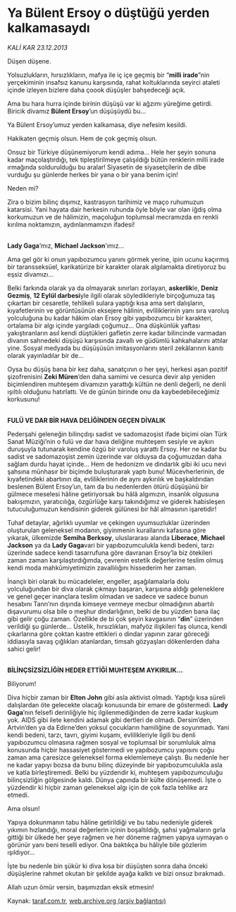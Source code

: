 # Ya Bülent Ersoy o düştüğü yerden kalkamasaydı

*KALİ KAR 23.12.2013*

<div class="yazi"><p>Düşen düşene. </p>
<p>Yolsuzlukların, hırsızlıkların, mafya ile iç içe geçmiş bir “<b>milli irade</b>”nin yerçekiminin insafsız kanunu karşısında, rahat koltuklarında seyirci ataleti içinde izleyen bizlere daha çoook düşüşler bahşedeceği açık. </p>
<p>Ama bu hara hurra içinde birinin düşüşü var ki ağzımı yüreğime getirdi. Biricik divamız <b>Bülent Ersoy</b>’un düşüşüydü bu... </p>
<p>Ya Bülent Ersoy’umuz yerden kalkamasa, diye nefesim kesildi. </p>
<p>Hakikaten geçmiş olsun. Hem de çok geçmiş olsun. </p>
<p>Onsuz bir Türkiye düşünemiyorum kendi adıma... Hele her şeyin sonuna kadar maçolaştırdığı, tek tipleştirilmeye çalışıldığı bütün renklerin milli irade ırmağında soldurulduğu bu aralar! Siyasetin de siyasetçilerin de dibe vurduğu şu günlerde herkes bir yana o bir yana benim için!</p>
<p>Neden mi?</p>
<p>Zira o bizim bilinç dışımız, kastrasyon tarihimiz ve maço ruhumuzun katarsisi. Yani hayata dair herkesin ruhunda öyle böyle var olan iğdiş olma korkumuzun ve de hâlimizin, maçoluğun toplumsal mecramızda en renkli kırılma noktamızın, aydınlanmamızın ifadesi!</p>
<p><b><br/>Lady Gaga</b>’mız, <b>Michael Jackson</b>’ımız... </p>
<p>Ama gel gör ki onun yapıbozumcu yanını görmek yerine, ipin ucunu kaçırmış bir taransseksüel, karikatürize bir karakter olarak algılamakta diretiyoruz bu eşsiz divamızı...</p>
<p>Belki farkında olarak ya da olmayarak sınırları zorlayan, <b>askerlik</b>le, <b>Deniz Gezmiş</b>, <b>12 Eylül darbesi</b>yle ilgili olarak söyledikleriyle birçoğumuza taş çıkartan bir cesaretle, tehlikeli sulara yaptığı kısa ama sert dalışların, kıyafetlerinin ve görüntüsünün eksejere hâlinin, evliliklerinin yanı sıra varoluş yolculuğuna bu kadar hâkim olan Ersoy gibi yapıbozumcu bir karakteri, ortalama bir algı içinde yargıladı çoğumuz... Ona düşkünlük yaftası yakıştıranların asıl kendi düştükleri gafletin zerre kadar bilincinde varmadan divanın sahnedeki düşüşü karşısında zavallı ve güdümlü kahkahalarını attılar yine. Sosyal medyada bu düşüşüsün imitasyonlarını steril zekâlarının kanıtı olarak yayınladılar bir de...</p>
<p>Oysa bu düşüş bana bir kez daha, sanatçının o her şeyi, herkesi aşan pozitif şizofrenisini <b>Zeki Müren</b>’den daha samimi ve cesurca devir alıp yeniden biçimlendiren muhteşem divamızın yarattığı kültün ne denli değerli, ne denli ışıltılı olduğunu hatırlattı. Ve de günün birinde onu da kaybedebileceğimiz korkusunu! </p>
<p><b><br/>FULÜ VE DAR BİR HAVA DELİĞİNDEN GEÇEN DİVALIK</b></p>
<p>Pederşahi geleneğin bilinçdışı sadist ve sadomazoşist ifade biçimi olan Türk Sanat Müziği’nin o fulü ve dar hava deliğine muhteşem sesiyle ve aykırı duruşuyla tutunarak kendine özgü bir varoluş yarattı Ersoy. Her ne kadar bu sadist ve sadomazoşist zemin üzerinde var olduysa da çoğumuzdan daha sağlam durdu hayat içinde... Hem de hedonizm ve dindarlık gibi iki ucu nevi şahsına münhasır bir biçimde buluşturarak yaptı bunu! Mücevherlerinin, de kıyafetindeki abartının da, evliliklerinin de aynı aykırılık ve başkaldırıdan beslenen Bülent Ersoy’un, tam da bu nedenlerden ötürü düşüşünü bir gülmece meselesi hâline getiriyorsak bu hâlâ algımızın, insanlık olgusuna bakışımızın, yaratıcılığa, özgürlüğe karşı takındığımız ve giderek habisleşen tutuculuğumuzun kendisinin giderek gülünesi bir hâl almasının işaretidir! </p>
<p>Tuhaf detaylar, ağırlıklı uyumlar ve çekingen uyumsuzluklar üzerinden oluşturulan geleneksel modanın, giyinmenin kurallarını kafasına göre yıkarak, ülkemizde <b>Semiha Berksoy</b>, uluslararası alanda <b>Liberace</b>, <b>Michael Jackson</b> ya da <b>Lady Gaga</b>vari bir yapıbozumculukla kendi bedeni, tarzı üzerinde sadece kendi tasarrufuna göre davranan Ersoy’la biz ötekileri zaman zaman karşılaştırdığımda, çevrenin estetik değerlerine teslim olmuş kendi moda mahkûmiyetimizin zavallılığını hissederim her zaman. </p>
<p>İnançlı biri olarak bu mücadeleler, engeller, aşağılamalarla dolu yolculuğundan bir diva olarak çıkmayı başaran, karşısına aldığı geleneklere ve genel geçer inançlara teslim olmadan ve sadece ve sadece bunun hesabını Tanrı’nın dışında kimseye vermeye mecbur olmadığının abartılı dışavurumu olsa bile o meşhur dindarlığının, belki de bu yüzden bana ilaç gibi gelir çoğu zaman. Özellikle de bi çok şeyin kavgasının “<b>din</b>” üzerinden verildiği şu günlerde... Üstelik, hırsızlıkları, mafyöz ilişkileri faş olunca, kendi çıkarlarına göre çoktan kastre ettikleri o dindar yapının zarar göreceği iddiasıyla savaş çığlıkları atanlardan, timsah gözyaşları dökenlerden daha sahici gelir!</p>
<p><b><br/>BİLİNÇSİZSİZLİĞİN HEDER ETTİĞİ MUHTEŞEM AYKIRILIK...</b></p>
<p>Biliyorum!</p>
<p>Diva hiçbir zaman bir <b>Elton John</b> gibi asla aktivist olmadı. Yaptığı kısa süreli dalışlardan öte gelecekte olacağı konusunda bir emare de göstermedi. <b>Lady Gaga</b>’nın felsefi derinliğiyle hiç ilgilenmediğinden de zerre kadar kuşkum yok. AIDS gibi ilete kendini adamak gibi dertleri de olmadı. Dersim’den, Artvin’den ya da Edirne’den yoksul çocukların hamiliğine de soyunmadı. Yani kendi bedeni, tarzı, tavrı, giyimi kuşamı, evlilikleriyle ilgili bu denli yapıbozumcu olmasına rağmen sosyal ve toplumsal bir sorumluluk alma konusunda hiçbir hassasiyet göstermedi ve yapıbozumcu yapısını çoğu zaman ama çaresizce geleneksel forma eklemlemeye çalıştı. Bu nedenle her ne kadar yapıyı bozsa da bunu bilinç düzeyinde bir yapıbozumculukla asla ve katla birleştiremedi. Belki bu yüzdendir ki, muhteşem yapıbozumculuğu bilinçsizliğin gölgesinde kaldı. Dünya çapında bir külte dönüşemedi. İşte o yüzdendir ki hiçbir zaman geleneksel algı için de çok fazla tehlike arz etmedi. </p>
<p>Ama olsun!</p>
<p>Yapıya dokunmanın tabu hâline getirildiği ve bu tabu nedeniyle giderek yıkımın hızlandığı, moral değerlerin içinin boşaltıldığı, şahsi yağmaların gırla gittiği bir ülkede her şeye rağmen ve her döneme rağmen yapıya uymayan o görünür yanı beni teselli ediyor. Ona baktıkça bu hâliyle bile gözlerim ışıldıyor...</p>
<p>İşte bu nedenle bin şükür ki diva kısa bir düşüşten sonra daha önceki düşüşlerine rahmet okutan bir şekilde ayağa kalktı ve bizi onsuz bırakmadı.</p>
<p>Allah uzun ömür versin, başımızdan eksik etmesin!</p>
</div>

Kaynak: [taraf.com.tr](http://www.taraf.com.tr:80/kali-kar/makale-ya-bulent-ersoy-o-dustugu-yerden-kalkamasaydi.htm), [web.archive.org (arşiv bağlantısı)](http://web.archive.org/web/20131224192245/http://www.taraf.com.tr:80/kali-kar/makale-ya-bulent-ersoy-o-dustugu-yerden-kalkamasaydi.htm)
